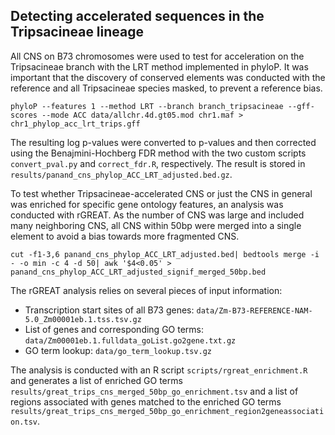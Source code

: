 ## Detecting accelerated sequences in the Tripsacineae lineage

All CNS on B73 chromosomes were used to test for acceleration on the Tripsacineae branch with the LRT method implemented in phyloP. It was important that the discovery of conserved elements was conducted with the reference and all Tripsacineae species masked, to prevent a reference bias.

```
phyloP --features 1 --method LRT --branch branch_tripsacineae --gff-scores --mode ACC data/allchr.4d.gt05.mod chr1.maf > chr1_phylop_acc_lrt_trips.gff
```

The resulting log p-values were converted to p-values and then corrected using the Benajmini-Hochberg FDR method with the two custom scripts `convert_pval.py` and `correct_fdr.R`, respectively. The result is stored in `results/panand_cns_phylop_ACC_LRT_adjusted.bed.gz`.

To test whether Tripsacineae-accelerated CNS or just the CNS in general was enriched for specific gene ontology features, an analysis was conducted with rGREAT. As the number of CNS was large and included many neighboring CNS, all CNS within 50bp were merged into a single element to avoid a bias towards more fragmented CNS.

```
cut -f1-3,6 panand_cns_phylop_ACC_LRT_adjusted.bed| bedtools merge -i - -o min -c 4 -d 50| awk '$4<0.05' > panand_cns_phylop_ACC_LRT_adjusted_signif_merged_50bp.bed
```

The rGREAT analysis relies on several pieces of input information:

* Transcription start sites of all B73 genes: `data/Zm-B73-REFERENCE-NAM-5.0_Zm00001eb.1.tss.tsv.gz` 
* List of genes and corresponding GO terms: `data/Zm00001eb.1.fulldata_goList.go2gene.txt.gz`
* GO term lookup: `data/go_term_lookup.tsv.gz`

The analysis is conducted with an R script `scripts/rgreat_enrichment.R` and generates a list of enriched GO terms `results/great_trips_cns_merged_50bp_go_enrichment.tsv` and a list of regions associated with genes matched to the enriched GO terms `results/great_trips_cns_merged_50bp_go_enrichment_region2geneassociation.tsv`.

